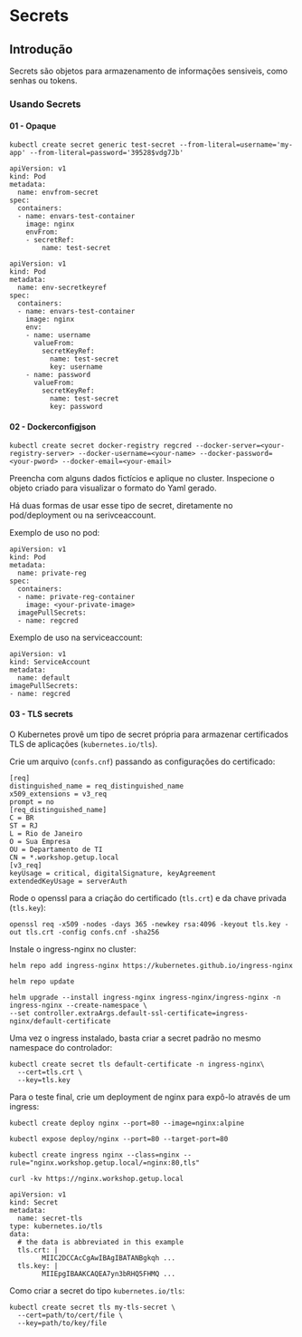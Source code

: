# Secrets

## Introdução

Secrets são objetos para armazenamento de informações sensiveis, como senhas ou tokens.

### Usando Secrets


#### 01 - Opaque

```
kubectl create secret generic test-secret --from-literal=username='my-app' --from-literal=password='39528$vdg7Jb'
```

```
apiVersion: v1
kind: Pod
metadata:
  name: envfrom-secret
spec:
  containers:
  - name: envars-test-container
    image: nginx
    envFrom:
    - secretRef:
        name: test-secret
```

```
apiVersion: v1
kind: Pod
metadata:
  name: env-secretkeyref
spec:
  containers:
  - name: envars-test-container
    image: nginx
    env:
    - name: username
      valueFrom:
        secretKeyRef:
          name: test-secret
          key: username
    - name: password
      valueFrom:
        secretKeyRef:
          name: test-secret
          key: password
```

#### 02 - Dockerconfigjson

```
kubectl create secret docker-registry regcred --docker-server=<your-registry-server> --docker-username=<your-name> --docker-password=<your-pword> --docker-email=<your-email>
```

Preencha com alguns dados fictícios e aplique no cluster. Inspecione o objeto criado para visualizar o formato do Yaml gerado.

Há duas formas de usar esse tipo de secret, diretamente no pod/deployment ou na serivceaccount.

Exemplo de uso no pod:

```
apiVersion: v1
kind: Pod
metadata:
  name: private-reg
spec:
  containers:
  - name: private-reg-container
    image: <your-private-image>
  imagePullSecrets:
  - name: regcred
```

Exemplo de uso na serviceaccount:

```
apiVersion: v1
kind: ServiceAccount
metadata:
  name: default
imagePullSecrets:
- name: regcred
```

#### 03 - TLS secrets

O Kubernetes provê um tipo de secret própria para armazenar certificados TLS de aplicações (`kubernetes.io/tls`).

Crie um arquivo (`confs.cnf`) passando as configurações do certificado:

```
[req]
distinguished_name = req_distinguished_name
x509_extensions = v3_req
prompt = no
[req_distinguished_name]
C = BR
ST = RJ
L = Rio de Janeiro
O = Sua Empresa
OU = Departamento de TI
CN = *.workshop.getup.local
[v3_req]
keyUsage = critical, digitalSignature, keyAgreement
extendedKeyUsage = serverAuth
```

Rode o openssl para a criação do certificado (`tls.crt`) e da chave privada (`tls.key`):

```
openssl req -x509 -nodes -days 365 -newkey rsa:4096 -keyout tls.key -out tls.crt -config confs.cnf -sha256
```

Instale o ingress-nginx no cluster:

```
helm repo add ingress-nginx https://kubernetes.github.io/ingress-nginx
```

```
helm repo update
```

```
helm upgrade --install ingress-nginx ingress-nginx/ingress-nginx -n ingress-nginx --create-namespace \
--set controller.extraArgs.default-ssl-certificate=ingress-nginx/default-certificate
```

Uma vez o ingress instalado, basta criar a secret padrão no mesmo namespace do controlador:

```
kubectl create secret tls default-certificate -n ingress-nginx\
  --cert=tls.crt \
  --key=tls.key
```

Para o teste final, crie um deployment de nginx para expô-lo através de um ingress:

```
kubectl create deploy nginx --port=80 --image=nginx:alpine
```

```
kubectl expose deploy/nginx --port=80 --target-port=80
```

```
kubectl create ingress nginx --class=nginx --rule="nginx.workshop.getup.local/=nginx:80,tls"
```

```
curl -kv https://nginx.workshop.getup.local
```

```
apiVersion: v1
kind: Secret
metadata:
  name: secret-tls
type: kubernetes.io/tls
data:
  # the data is abbreviated in this example
  tls.crt: |
        MIIC2DCCAcCgAwIBAgIBATANBgkqh ...
  tls.key: |
        MIIEpgIBAAKCAQEA7yn3bRHQ5FHMQ ...
```

Como criar a secret do tipo `kubernetes.io/tls`:

```
kubectl create secret tls my-tls-secret \
  --cert=path/to/cert/file \
  --key=path/to/key/file
```

